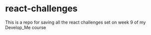 # react-challenges
This is a repo for saving all the react challenges set on week 9 of my Develop_Me course
